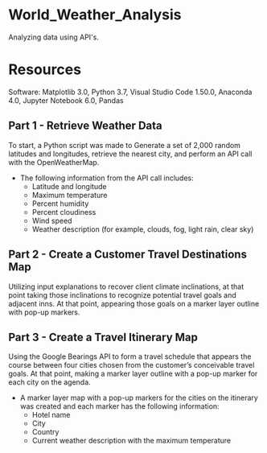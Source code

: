 # World_Weather_Analysis
Analyzing data using API's.

# Resources
Software: Matplotlib 3.0, Python 3.7, Visual Studio Code 1.50.0, Anaconda 4.0, Jupyter Notebook 6.0, Pandas

## Part 1 - Retrieve Weather Data
To start, a Python script was made to Generate a set of 2,000 random latitudes and longitudes, retrieve the nearest city, and perform an API call with the OpenWeatherMap. 

- The following information from the API call includes:  
     -	Latitude and longitude
     - Maximum temperature
     - Percent humidity
     -	Percent cloudiness
     -	Wind speed
     -	Weather description (for example, clouds, fog, light rain, clear sky) 
<!--     
![alt text](http://url/to/img.png) -->
  
## Part 2 - Create a Customer Travel Destinations Map
Utilizing input explanations to recover client climate inclinations, at that point taking those inclinations to recognize potential travel goals and adjacent inns. At that point, appearing those goals on a marker layer outline with pop-up markers.

<!-- ![alt text](http://url/to/img.png) -->

## Part 3 - Create a Travel Itinerary Map 
Using the Google Bearings API to form a travel schedule that appears the course between four cities chosen from the customer’s conceivable travel goals. At that point, making a marker layer outline with a pop-up marker for each city on the agenda.

- A marker layer map with a pop-up markers for the cities on the itinerary was created and each marker has the following information:
     -	Hotel name
     -	City
     -	Country
     -	Current weather description with the maximum temperature

<!-- ![alt text](http://url/to/img.png) -->

